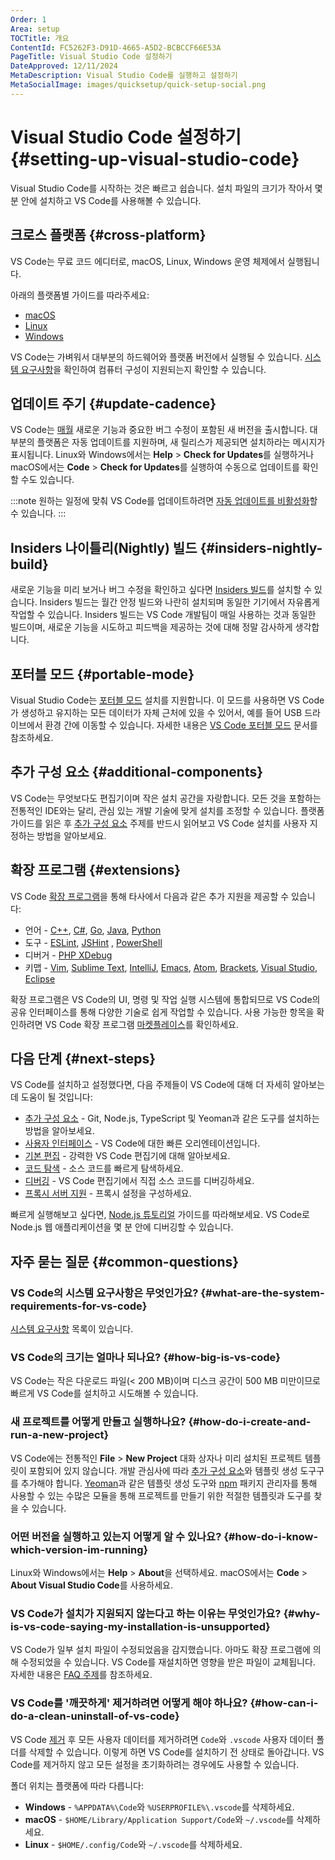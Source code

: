 ```yaml
---
Order: 1
Area: setup
TOCTitle: 개요
ContentId: FC5262F3-D91D-4665-A5D2-BCBCCF66E53A
PageTitle: Visual Studio Code 설정하기
DateApproved: 12/11/2024
MetaDescription: Visual Studio Code를 실행하고 설정하기
MetaSocialImage: images/quicksetup/quick-setup-social.png
---
```


# Visual Studio Code 설정하기 {#setting-up-visual-studio-code}

Visual Studio Code를 시작하는 것은 빠르고 쉽습니다. 설치 파일의 크기가 작아서 몇 분 안에 설치하고 VS Code를 사용해볼 수 있습니다.

## 크로스 플랫폼 {#cross-platform}

VS Code는 무료 코드 에디터로, macOS, Linux, Windows 운영 체제에서 실행됩니다.

아래의 플랫폼별 가이드를 따라주세요:

- [macOS](/docs/setup/mac.md)
- [Linux](/docs/setup/linux.md)
- [Windows](/docs/setup/windows.md)

VS Code는 가벼워서 대부분의 하드웨어와 플랫폼 버전에서 실행될 수 있습니다. [시스템 요구사항](/docs/supporting/requirements.md)을 확인하여 컴퓨터 구성이 지원되는지 확인할 수 있습니다.

## 업데이트 주기 {#update-cadence}

VS Code는 [매월](/updates) 새로운 기능과 중요한 버그 수정이 포함된 새 버전을 출시합니다. 대부분의 플랫폼은 자동 업데이트를 지원하며, 새 릴리스가 제공되면 설치하라는 메시지가 표시됩니다. Linux와 Windows에서는 **Help** > **Check for Updates**를 실행하거나 macOS에서는 **Code** > **Check for Updates**를 실행하여 수동으로 업데이트를 확인할 수도 있습니다.

:::note
원하는 일정에 맞춰 VS Code를 업데이트하려면 [자동 업데이트를 비활성화](/docs/supporting/faq.md#how-do-i-opt-out-of-vs-code-autoupdates)할 수 있습니다.
:::

## Insiders 나이틀리(Nightly) 빌드 {#insiders-nightly-build}

새로운 기능을 미리 보거나 버그 수정을 확인하고 싶다면 [Insiders 빌드](https://code.visualstudio.com/insiders)를 설치할 수 있습니다. Insiders 빌드는 월간 안정 빌드와 나란히 설치되며 동일한 기기에서 자유롭게 작업할 수 있습니다. Insiders 빌드는 VS Code 개발팀이 매일 사용하는 것과 동일한 빌드이며, 새로운 기능을 시도하고 피드백을 제공하는 것에 대해 정말 감사하게 생각합니다.

## 포터블 모드 {#portable-mode}

Visual Studio Code는 [포터블 모드](https://en.wikipedia.org/wiki/Portable_application) 설치를 지원합니다. 이 모드를 사용하면 VS Code가 생성하고 유지하는 모든 데이터가 자체 근처에 있을 수 있어서, 예를 들어 USB 드라이브에서 환경 간에 이동할 수 있습니다. 자세한 내용은 [VS Code 포터블 모드](/docs/editor/portable.md) 문서를 참조하세요.

## 추가 구성 요소 {#additional-components}

VS Code는 무엇보다도 편집기이며 작은 설치 공간을 자랑합니다. 모든 것을 포함하는 전통적인 IDE와는 달리, 관심 있는 개발 기술에 맞게 설치를 조정할 수 있습니다. 플랫폼 가이드를 읽은 후 [추가 구성 요소](/docs/setup/additional-components.md) 주제를 반드시 읽어보고 VS Code 설치를 사용자 지정하는 방법을 알아보세요.

## 확장 프로그램 {#extensions}

VS Code [확장 프로그램](/docs/editor/extension-marketplace.md)을 통해 타사에서 다음과 같은 추가 지원을 제공할 수 있습니다:

- 언어 - [C++](/docs/languages/cpp.md), [C#](/docs/languages/csharp.md), [Go](/docs/languages/go.md), [Java](/docs/languages/java.md), [Python](/docs/languages/python.md)
- 도구 - [ESLint](https://marketplace.visualstudio.com/items/dbaeumer.vscode-eslint), [JSHint](https://marketplace.visualstudio.com/items/dbaeumer.jshint) , [PowerShell](https://marketplace.visualstudio.com/items?itemName=ms-vscode.PowerShell)
- 디버거 - [PHP XDebug](https://marketplace.visualstudio.com/items?itemName=xdebug.php-debug)
- 키맵 - [Vim](https://marketplace.visualstudio.com/items?itemName=vscodevim.vim), [Sublime Text](https://marketplace.visualstudio.com/items?itemName=ms-vscode.sublime-keybindings), [IntelliJ](https://marketplace.visualstudio.com/items?itemName=k--kato.intellij-idea-keybindings), [Emacs](https://marketplace.visualstudio.com/items?itemName=hiro-sun.vscode-emacs), [Atom](https://marketplace.visualstudio.com/items?itemName=ms-vscode.atom-keybindings), [Brackets](https://marketplace.visualstudio.com/items?itemName=ms-vscode.brackets-keybindings), [Visual Studio](https://marketplace.visualstudio.com/items?itemName=ms-vscode.vs-keybindings), [Eclipse](https://marketplace.visualstudio.com/items?itemName=alphabotsec.vscode-eclipse-keybindings)

확장 프로그램은 VS Code의 UI, 명령 및 작업 실행 시스템에 통합되므로 VS Code의 공유 인터페이스를 통해 다양한 기술로 쉽게 작업할 수 있습니다. 사용 가능한 항목을 확인하려면 VS Code 확장 프로그램 [마켓플레이스](https://marketplace.visualstudio.com/vscode)를 확인하세요.

## 다음 단계 {#next-steps}

VS Code를 설치하고 설정했다면, 다음 주제들이 VS Code에 대해 더 자세히 알아보는 데 도움이 될 것입니다:

- [추가 구성 요소](/docs/setup/additional-components.md) - Git, Node.js, TypeScript 및 Yeoman과 같은 도구를 설치하는 방법을 알아보세요.
- [사용자 인터페이스](/docs/getstarted/userinterface.md) - VS Code에 대한 빠른 오리엔테이션입니다.
- [기본 편집](/docs/editor/codebasics.md) - 강력한 VS Code 편집기에 대해 알아보세요.
- [코드 탐색](/docs/editor/editingevolved.md) - 소스 코드를 빠르게 탐색하세요.
- [디버깅](/docs/editor/debugging.md) - VS Code 편집기에서 직접 소스 코드를 디버깅하세요.
- [프록시 서버 지원](/docs/setup/network.md) - 프록시 설정을 구성하세요.

빠르게 실행해보고 싶다면, [Node.js 튜토리얼](/docs/nodejs/nodejs-tutorial.md) 가이드를 따라해보세요. VS Code로 Node.js 웹 애플리케이션을 몇 분 안에 디버깅할 수 있습니다.

## 자주 묻는 질문 {#common-questions}

### VS Code의 시스템 요구사항은 무엇인가요? {#what-are-the-system-requirements-for-vs-code}

[시스템 요구사항](/docs/supporting/requirements.md) 목록이 있습니다.

### VS Code의 크기는 얼마나 되나요? {#how-big-is-vs-code}

VS Code는 작은 다운로드 파일(< 200 MB)이며 디스크 공간이 500 MB 미만이므로 빠르게 VS Code를 설치하고 시도해볼 수 있습니다.

### 새 프로젝트를 어떻게 만들고 실행하나요? {#how-do-i-create-and-run-a-new-project}

VS Code에는 전통적인 **File** > **New Project** 대화 상자나 미리 설치된 프로젝트 템플릿이 포함되어 있지 않습니다. 개발 관심사에 따라 [추가 구성 요소](/docs/setup/additional-components.md)와 템플릿 생성 도구구를 추가해야 합니다. [Yeoman](https://yeoman.io/)과 같은 템플릿 생성 도구와 [npm](https://www.npmjs.com/) 패키지 관리자를 통해 사용할 수 있는 수많은 모듈을 통해 프로젝트를 만들기 위한 적절한 템플릿과 도구를 찾을 수 있습니다.

### 어떤 버전을 실행하고 있는지 어떻게 알 수 있나요? {#how-do-i-know-which-version-im-running}

Linux와 Windows에서는 **Help** > **About**을 선택하세요. macOS에서는 **Code** > **About Visual Studio Code**를 사용하세요.

### VS Code가 설치가 지원되지 않는다고 하는 이유는 무엇인가요? {#why-is-vs-code-saying-my-installation-is-unsupported}

VS Code가 일부 설치 파일이 수정되었음을 감지했습니다. 아마도 확장 프로그램에 의해 수정되었을 수 있습니다. VS Code를 재설치하면 영향을 받은 파일이 교체됩니다. 자세한 내용은 [FAQ 주제](/docs/supporting/faq.md#installation-appears-to-be-corrupt-unsupported)를 참조하세요.

### VS Code를 '깨끗하게' 제거하려면 어떻게 해야 하나요? {#how-can-i-do-a-clean-uninstall-of-vs-code}

VS Code [제거](/docs/setup/uninstall.md) 후 모든 사용자 데이터를 제거하려면 `Code`와 `.vscode` 사용자 데이터 폴더를 삭제할 수 있습니다. 이렇게 하면 VS Code를 설치하기 전 상태로 돌아갑니다. VS Code를 제거하지 않고 모든 설정을 초기화하려는 경우에도 사용할 수 있습니다.

폴더 위치는 플랫폼에 따라 다릅니다:

- **Windows** - `%APPDATA%\Code`와 `%USERPROFILE%\.vscode`를 삭제하세요.
- **macOS** - `$HOME/Library/Application Support/Code`와 `~/.vscode`를 삭제하세요.
- **Linux** - `$HOME/.config/Code`와 `~/.vscode`를 삭제하세요.
